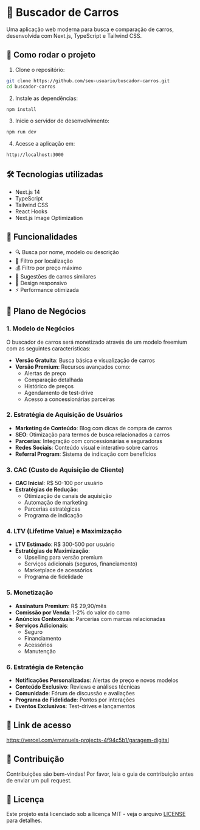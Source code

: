 # 🚗 Buscador de Carros

Uma aplicação web moderna para busca e comparação de carros, desenvolvida com Next.js, TypeScript e Tailwind CSS.

## 🚀 Como rodar o projeto

1. Clone o repositório:
```bash
git clone https://github.com/seu-usuario/buscador-carros.git
cd buscador-carros
```

2. Instale as dependências:
```bash
npm install
```

3. Inicie o servidor de desenvolvimento:
```bash
npm run dev
```

4. Acesse a aplicação em:
```
http://localhost:3000
```

## 🛠️ Tecnologias utilizadas

- Next.js 14
- TypeScript
- Tailwind CSS
- React Hooks
- Next.js Image Optimization

## 📱 Funcionalidades

- 🔍 Busca por nome, modelo ou descrição
- 📍 Filtro por localização
- 💰 Filtro por preço máximo
- 🎯 Sugestões de carros similares
- 📱 Design responsivo
- ⚡ Performance otimizada

## 💼 Plano de Negócios

### 1. Modelo de Negócios

O buscador de carros será monetizado através de um modelo freemium com as seguintes características:

- **Versão Gratuita**: Busca básica e visualização de carros
- **Versão Premium**: Recursos avançados como:
  - Alertas de preço
  - Comparação detalhada
  - Histórico de preços
  - Agendamento de test-drive
  - Acesso a concessionárias parceiras

### 2. Estratégia de Aquisição de Usuários

- **Marketing de Conteúdo**: Blog com dicas de compra de carros
- **SEO**: Otimização para termos de busca relacionados a carros
- **Parcerias**: Integração com concessionárias e seguradoras
- **Redes Sociais**: Conteúdo visual e interativo sobre carros
- **Referral Program**: Sistema de indicação com benefícios

### 3. CAC (Custo de Aquisição de Cliente)

- **CAC Inicial**: R$ 50-100 por usuário
- **Estratégias de Redução**:
  - Otimização de canais de aquisição
  - Automação de marketing
  - Parcerias estratégicas
  - Programa de indicação

### 4. LTV (Lifetime Value) e Maximização

- **LTV Estimado**: R$ 300-500 por usuário
- **Estratégias de Maximização**:
  - Upselling para versão premium
  - Serviços adicionais (seguros, financiamento)
  - Marketplace de acessórios
  - Programa de fidelidade

### 5. Monetização

- **Assinatura Premium**: R$ 29,90/mês
- **Comissão por Venda**: 1-2% do valor do carro
- **Anúncios Contextuais**: Parcerias com marcas relacionadas
- **Serviços Adicionais**:
  - Seguro
  - Financiamento
  - Acessórios
  - Manutenção

### 6. Estratégia de Retenção

- **Notificações Personalizadas**: Alertas de preço e novos modelos
- **Conteúdo Exclusivo**: Reviews e análises técnicas
- **Comunidade**: Fórum de discussão e avaliações
- **Programa de Fidelidade**: Pontos por interações
- **Eventos Exclusivos**: Test-drives e lançamentos

## 📸 Link de acesso

https://vercel.com/emanuels-projects-4f94c5b1/garagem-digital

## 🤝 Contribuição

Contribuições são bem-vindas! Por favor, leia o guia de contribuição antes de enviar um pull request.

## 📄 Licença

Este projeto está licenciado sob a licença MIT - veja o arquivo [LICENSE](LICENSE) para detalhes. 
